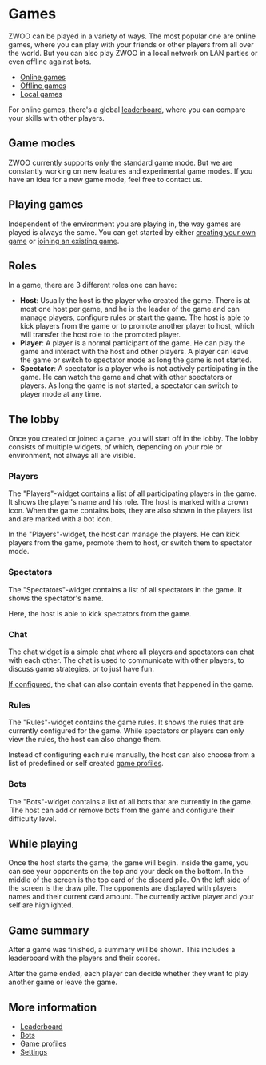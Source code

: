 # Games

ZWOO can be played in a variety of ways. The most popular one are online games, where you can play with your friends or other players from all over the world. But you can also play ZWOO in a local network on LAN parties or even offline against bots.

- [Online games](./online-games)
- [Offline games](./offline-games)
- [Local games](./local-games)

For online games, there's a global [leaderboard](./leaderboard), where you can compare your skills with other players. 

## Game modes

ZWOO currently supports only the standard game mode. But we are constantly working on new features and experimental game modes. If you have an idea for a new game mode, feel free to contact us.

## Playing games

Independent of the environment you are playing in, the way games are played is always the same. You can get started by either [creating your own game](https://zwoo.igd20.de/create-game) or [joining an existing game](https://zwoo.igd20.de/available-games).

## Roles

In a game, there are 3 different roles one can have:

- **Host**: Usually  the host is the player who created the game. There is at most one host per game, and he is the leader of the game and can manage players, configure rules or start the game. The host is able to kick players from the game or to promote another player to host, which will transfer the host role to the promoted player.
- **Player**: A player is a normal participant of the game. He can play the game and interact with the host and other players. A player can leave the game or switch to spectator mode as long the game is not started.
- **Spectator**: A spectator is a player who is not actively participating in the game. He can watch the game and chat with other spectators or players. As long the game is not started, a spectator can switch to player mode at any time.

## The lobby

Once you created or joined a game, you will start off in the lobby. The lobby consists of multiple widgets, of which, depending on your role or environment, not always all are visible.

### Players

The "Players"-widget contains a list of all participating players in the game. It shows the player's name and his role. The host is marked with a crown icon. When the game contains bots, they are also shown in the players list and are marked with a bot icon.

In the "Players"-widget, the host can manage the players. He can kick players from the game, promote them to host, or switch them to spectator mode.

### Spectators

The "Spectators"-widget contains a list of all spectators in the game. It shows the spectator's name. 

Here, the host is able to kick spectators from the game.

### Chat

The chat widget is a simple chat where all players and spectators can chat with each other. The chat is used to communicate with other players, to discuss game strategies, or to just have fun.

[If configured](./settings.md#feedback-messages-in-chat), the chat can also contain events that happened in the game.

### Rules

The "Rules"-widget contains the game rules. It shows the rules that are currently configured for the game. While spectators or players can only view the rules, the host can also change them.

Instead of configuring each rule manually, the host can also choose from a list of predefined or self created [game profiles](./game-profiles.md).

### Bots

The "Bots"-widget contains a list of all bots that are currently in the game.  The host can add or remove bots from the game and configure their difficulty level.

## While playing

Once the host starts the game, the game will begin. Inside the game, you can see your opponents on the top and your deck on the bottom. In the middle of the screen is the top card of the discard pile. On the left side of the screen is the draw pile. The opponents are displayed with players names and their current card amount. The currently active player and your self are highlighted.

## Game summary

After a game was finished, a summary will be shown. This includes a leaderboard with the players and their scores.

After the game ended, each player can decide whether they want to play another game or leave the game.

## More information

- [Leaderboard](./leaderboard.md)
- [Bots](./bots.md)
- [Game profiles](./game-profiles.md)
- [Settings](./settings.md)